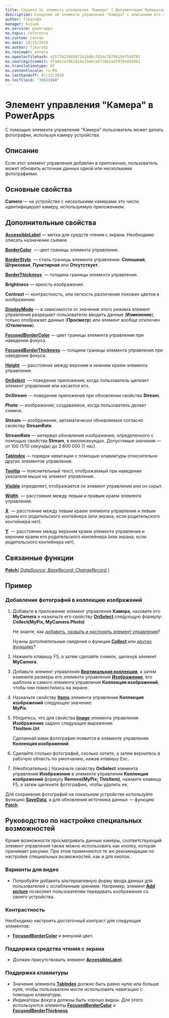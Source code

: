 ```yaml
---
title: Справка по элементу управления "Камера" | Документация Майкрософт
description: Сведения об элементе управления "Камера" с описанием его свойств и примерами
author: fikaradz
manager: kvivek
ms.service: powerapps
ms.topic: reference
ms.custom: canvas
ms.date: 10/25/2016
ms.author: fikaradz
ms.reviewer: anneta
ms.openlocfilehash: a25776238d58f2410d8cf85dc70796156f54870f
ms.sourcegitcommit: dfa0e1a7981814e15e6ca4720e2a5f930e859db1
ms.translationtype: HT
ms.contentlocale: ru-RU
ms.lasthandoff: 07/13/2018
ms.locfileid: "39021948"
---
```

# <a name="camera-control-in-powerapps"></a>Элемент управления "Камера" в PowerApps
С помощью элемента управления "Камера" пользователь может делать фотографии, используя камеру устройства.

## <a name="description"></a>Описание
Если этот элемент управления добавлен в приложение, пользователь может обновить источник данных одной или несколькими фотографиями.

## <a name="key-properties"></a>Основные свойства
**Camera** — на устройстве с несколькими камерами это число идентифицирует камеру, используемую приложением.

## <a name="additional-properties"></a>Дополнительные свойства
**[AccessibleLabel](properties-accessibility.md)** — метка для средств чтения с экрана. Необходимо описать назначение съемки.

**[BorderColor](properties-color-border.md)**  — цвет границы элемента управления.

**[BorderStyle](properties-color-border.md)**  — стиль границы элемента управления: **Сплошная**, **Штриховая**, **Пунктирная** или **Отсутствует**.

**[BorderThickness](properties-color-border.md)**  — толщина границы элемента управления.

**Brightness** — яркость изображения.

**Contrast** — контрастность, или легкость различения похожих цветов в изображении.

**[DisplayMode](properties-core.md)** — в зависимости от значения этого режима элемент управления разрешает пользователю вводить данные (**Изменение**), только отображает данные (**Просмотр**) или элемент вообще отключен (**Отключено**).

**[FocusedBorderColor](properties-color-border.md)** — цвет границы элемента управления при наведении фокуса.

**[FocusedBorderThickness](properties-color-border.md)** — толщина границы элемента управления при наведении фокуса.

**[Height](properties-size-location.md)**  — расстояние между верхним и нижним краем элемента управления.

**[OnSelect](properties-core.md)**  — поведение приложения, когда пользователь щелкает элемент управления или касается его.

**OnStream** — поведение приложения при обновлении свойства **Stream**.

**Photo** — изображение, создаваемое, когда пользователь делает снимок.

**Stream** — изображение, автоматически обновляемое согласно свойству **StreamRate**.

**StreamRate** — интервал обновления изображения, определенного с помощью свойства **Stream**, в миллисекундах.  Допустимые значения — от 100 (1/10 секунды) до 3 600 000 (1 час).

**[TabIndex](properties-accessibility.md)** — порядок навигации с помощью клавиатуры относительно других элементов управления.

**[Tooltip](properties-core.md)** — пояснительный текст, отображаемый при наведении указателя мыши на элемент управления.

**[Visible](properties-core.md)** определяет, отображается ли элемент управления или он скрыт.

**[Width](properties-size-location.md)**  — расстояние между левым и правым краем элемента управления.

**[X](properties-size-location.md)**  — расстояние между левым краем элемента управления и левым краем его родительского контейнера (или экрана, если родительского контейнера нет).

**[Y](properties-size-location.md)**  — расстояние между верхним краем элемента управления и верхним краем его родительского контейнера (или экрана, если родительского контейнера нет).

## <a name="related-functions"></a>Связанные функции
[**Patch**( *DataSource*; *BaseRecord*; *ChangeRecord* )](../functions/function-patch.md)

## <a name="example"></a>Пример
### <a name="add-photos-to-an-image-gallery-control"></a>Добавление фотографий в коллекцию изображений
1. Добавьте в приложение элемент управления **Камера**, назовите его **MyCamera** и назначьте его свойству **[OnSelect](properties-core.md)** следующую формулу:<br>
   **Collect(MyPix, MyCamera.Photo)**

    Не знаете, как [добавить, назвать и настроить элемент управления](../add-configure-controls.md)?

    Нужны дополнительные сведения о функции **[Collect](../functions/function-clear-collect-clearcollect.md)** или [других функциях](../formula-reference.md)?
2. Нажмите клавишу F5, а затем сделайте снимок, щелкнув элемент **MyCamera**.
3. Добавьте элемент управления **[Вертикальная коллекция](control-gallery.md)**, а затем измените размеры его элемента управления **[Изображение](control-image.md)**, его шаблона и самого элемента управления **Коллекция изображений**, чтобы они поместились на экране.
4. Назначьте свойству **[Items](properties-core.md)** элемента управления **Коллекция изображений** следующее значение:<br>**MyPix**.
5. Убедитесь, что для свойства **[Image](properties-visual.md)** элемента управления **Изображение** задано следующее выражение:<br>
   **ThisItem.Url**

    Сделанная вами фотография появится в элементе управления **Коллекция изображений**.
6. Сделайте столько фотографий, сколько хотите, а затем вернитесь в рабочую область по умолчанию, нажав клавишу Esc.
7. (Необязательно.) Назначьте свойству **OnSelect** элемента управления **Изображение** в элементе управления **Коллекция изображений** формулу **Remove(MyPix; ThisItem)**, нажмите клавишу F5, а затем щелкните фотографию, чтобы удалить ее.

Для сохранения фотографий на локальном устройстве используйте функцию **[SaveData](../functions/function-savedata-loaddata.md)**, а для обновления источника данных — функцию **[Patch](../functions/function-patch.md)**.


## <a name="accessibility-guidelines"></a>Руководство по настройке специальных возможностей
Кроме возможности просматривать данные камеры, соответствующий элемент управления также можно использовать как кнопку, которая принимает рисунки. При этом применяются те же рекомендации по настройке специальных возможностей, как и для кнопок.

### <a name="video-alternatives"></a>Варианты для видео
* Попробуйте добавить альтернативную форму ввода данных для пользователей с ослабленным зрением. Например, элемент **[Add picture](control-add-picture.md)** позволяет пользователям передавать изображения со своего устройства.

### <a name="color-contrast"></a>Контрастность
Необходимо настроить достаточный контраст для следующих элементов:
* **[FocusedBorderColor](properties-color-border.md)** и внешний цвет.

### <a name="screen-reader-support"></a>Поддержка средства чтения с экрана
* Должен присутствовать элемент **[AccessibleLabel](properties-accessibility.md)**.

### <a name="keyboard-support"></a>Поддержка клавиатуры
* Значение элемента **[TabIndex](properties-accessibility.md)** должно быть равно нулю или больше нуля, чтобы пользователи могли использовать навигацию с помощью клавиатуры.
* Индикаторы фокуса должны быть хорошо видны. Для этого используются элементы **[FocusedBorderColor](properties-color-border.md)** и **[FocusedBorderThickness](properties-color-border.md)**.
